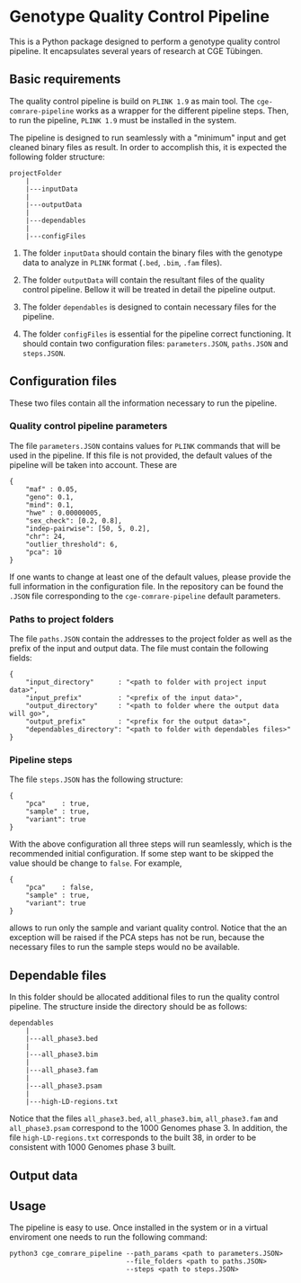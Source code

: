 # Genotype Quality Control Pipeline

This is a Python package designed to perform a genotype quality control pipeline. It encapsulates several years of research at CGE Tübingen.

## Basic requirements

The quality control pipeline is build on `PLINK 1.9` as main tool. The `cge-comrare-pipeline` works as a wrapper for the different pipeline steps. Then, to run the pipeline, `PLINK 1.9` must be installed in the system. 

The pipeline is designed to run seamlessly with a "minimum" input and get cleaned binary files as result. In order to accomplish this, it is expected the following folder structure:

```
projectFolder
    |
    |---inputData
    |
    |---outputData
    |
    |---dependables
    |
    |---configFiles
```
1. The folder `inputData` should contain the binary files with the genotype data to analyze in `PLINK` format (`.bed`, `.bim`, `.fam` files).

2. The folder `outputData` will contain the resultant files of the quality control pipeline. Bellow it will be treated in detail the pipeline output.

3. The folder `dependables` is designed to contain necessary files for the pipeline.

4. The folder `configFiles` is essential for the pipeline correct functioning. It should contain two configuration files: `parameters.JSON`, `paths.JSON` and `steps.JSON`.

## Configuration files

These two files contain all the information necessary to run the pipeline.

### Quality control pipeline parameters

The file `parameters.JSON` contains values for `PLINK` commands that will be used in the pipeline. If this file is not provided, the default values of the pipeline will be taken into account. These are

```
{
    "maf" : 0.05,
    "geno": 0.1,
    "mind": 0.1,
    "hwe" : 0.00000005,
    "sex_check": [0.2, 0.8],
    "indep-pairwise": [50, 5, 0.2],
    "chr": 24,
    "outlier_threshold": 6,
    "pca": 10
}
```

If one wants to change at least one of the default values, please provide the full information in the configuration file. In the repository can be found the `.JSON` file corresponding to the `cge-comrare-pipeline` default parameters.

### Paths to project folders

The file `paths.JSON` contain the addresses to the project folder as well as the prefix of the input and output data. The file must contain the following fields:

```
{
    "input_directory"      : "<path to folder with project input data>",
    "input_prefix"         : "<prefix of the input data>",
    "output_directory"     : "<path to folder where the output data will go>",
    "output_prefix"        : "<prefix for the output data>",
    "dependables_directory": "<path to folder with dependables files>"
}
```

### Pipeline steps

The file `steps.JSON` has the following structure:

```
{
    "pca"    : true,
    "sample" : true,
    "variant": true
}
```

With the above configuration all three steps will run seamlessly, which is the recommended initial configuration. If some step want to be skipped the value should be change to `false`. For example,

```
{
    "pca"    : false,
    "sample" : true,
    "variant": true
}
```

allows to run only the sample and variant quality control. Notice that the an exception will be raised if the PCA steps has not be run, because the necessary files to run the sample steps would no be available.

## Dependable files

In this folder should be allocated additional files to run the quality control pipeline. The structure inside the directory should be as follows:

```
dependables
    |
    |---all_phase3.bed
    |
    |---all_phase3.bim
    |
    |---all_phase3.fam
    |
    |---all_phase3.psam
    |
    |---high-LD-regions.txt
```

Notice that the files `all_phase3.bed`, `all_phase3.bim`, `all_phase3.fam` and `all_phase3.psam` correspond to the 1000 Genomes phase 3. In addition, the file `high-LD-regions.txt` corresponds to the built 38, in order to be consistent with 1000 Genomes phase 3 built.

## Output data

## Usage

The pipeline is easy to use. Once installed in the system or in a virtual enviroment one needs to run the following command:

```
python3 cge_comrare_pipeline --path_params <path to parameters.JSON> 
                             --file_folders <path to paths.JSON> 
                             --steps <path to steps.JSON>
```

